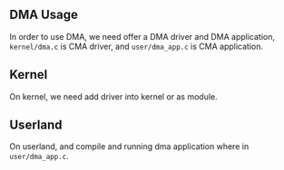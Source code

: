 DMA Usage
-----------------------------------------

In order to use DMA, we need offer a DMA driver and DMA application,
`kernel/dma.c` is CMA driver, and `user/dma_app.c` is CMA application.

## Kernel 

On kernel, we need add driver into kernel or as module.

## Userland

On userland, and compile and running dma application where in `user/dma_app.c`.

